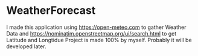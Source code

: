 # WeatherForecast
I made this application using https://open-meteo.com to gather Weather Data and https://nominatim.openstreetmap.org/ui/search.html to get Latitude and Longtidue
Project is made 100% by myself.
Probably it will be developed later.
